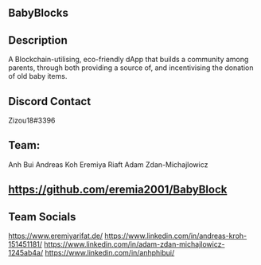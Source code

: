 ## BabyBlocks

## Description

A Blockchain-utilising, eco-friendly dApp that builds a community among parents, through both providing a source of, and incentivising the donation of old baby items. 

## Discord Contact
Zizou18#3396

## Team:
Anh Bui
Andreas Koh
Eremiya Riaft
Adam Zdan-Michajlowicz

## https://github.com/eremia2001/BabyBlock

## Team Socials
https://www.eremiyarifat.de/
https://www.linkedin.com/in/andreas-kroh-151451181/
https://www.linkedin.com/in/adam-zdan-michajlowicz-1245ab4a/
https://www.linkedin.com/in/anhphibui/
